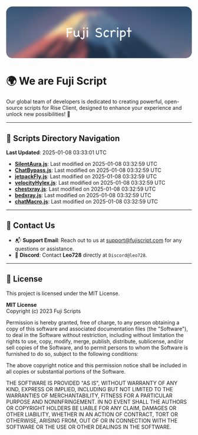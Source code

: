 ![Banner](.github/b.webp)

# 🌍 **We are Fuji Script**

Our global team of developers is dedicated to creating powerful, open-source scripts for Rise Client, designed to enhance your experience and unlock new possibilities! 🌟

---
<!-- SCRIPTS_NAVIGATION_START -->
## 📂 **Scripts Directory Navigation**

**Last Updated**: 2025-01-08 03:33:01 UTC

- **[SilentAura.js](scripts/SilentAura.js)**: Last modified on 2025-01-08 03:32:59 UTC
- **[ChatBypass.js](scripts/ChatBypass.js)**: Last modified on 2025-01-08 03:32:59 UTC
- **[jetpackFly.js](scripts/jetpackFly.js)**: Last modified on 2025-01-08 03:32:59 UTC
- **[velocityHylex.js](scripts/velocityHylex.js)**: Last modified on 2025-01-08 03:32:59 UTC
- **[chestxray.js](scripts/chestxray.js)**: Last modified on 2025-01-08 03:32:59 UTC
- **[bedxray.js](scripts/bedxray.js)**: Last modified on 2025-01-08 03:32:59 UTC
- **[chatMacro.js](scripts/chatMacro.js)**: Last modified on 2025-01-08 03:32:59 UTC

<!-- SCRIPTS_NAVIGATION_END -->

---

## 💬 **Contact Us**  
- 📬 **Support Email**: Reach out to us at [support@fujiscript.com](mailto:support@fujiscript.com) for any questions or assistance.  
- 💬 **Discord**: Contact **Leo728** directly at `Discord@leo728`.

---

## 📜 **License**

This project is licensed under the MIT License.  

**MIT License**  
Copyright (c) 2023 Fuji Scripts  

Permission is hereby granted, free of charge, to any person obtaining a copy of this software and associated documentation files (the "Software"), to deal in the Software without restriction, including without limitation the rights to use, copy, modify, merge, publish, distribute, sublicense, and/or sell copies of the Software, and to permit persons to whom the Software is furnished to do so, subject to the following conditions:  

The above copyright notice and this permission notice shall be included in all copies or substantial portions of the Software.  

THE SOFTWARE IS PROVIDED "AS IS", WITHOUT WARRANTY OF ANY KIND, EXPRESS OR IMPLIED, INCLUDING BUT NOT LIMITED TO THE WARRANTIES OF MERCHANTABILITY, FITNESS FOR A PARTICULAR PURPOSE AND NONINFRINGEMENT. IN NO EVENT SHALL THE AUTHORS OR COPYRIGHT HOLDERS BE LIABLE FOR ANY CLAIM, DAMAGES OR OTHER LIABILITY, WHETHER IN AN ACTION OF CONTRACT, TORT OR OTHERWISE, ARISING FROM, OUT OF OR IN CONNECTION WITH THE SOFTWARE OR THE USE OR OTHER DEALINGS IN THE SOFTWARE.  
